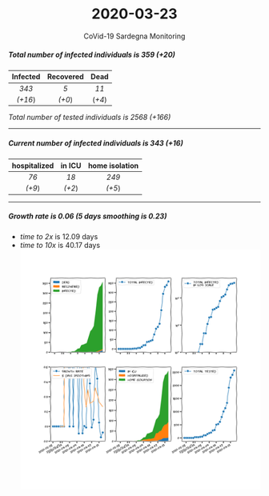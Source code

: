 <div align='center'>

# 2020-03-23
CoVid-19 Sardegna Monitoring
</div>

##### Total number of infected individuals is 359 (+20)
Infected | Recovered | Dead
:---: | :---: | :---:
*343* | *5* | *11*
*(+16*) | *(+0*) | (*+4*)

*Total number of tested individuals is 2568 (+166)*
***
##### Current number of infected individuals is 343 (+16)
hospitalized | in ICU | home isolation
:---: | :---: | :---:
*76* |*18* |*249*
*(+9*) |*(+2*) |*(+5*)
***
##### Growth rate is 0.06 (5 days smoothing is 0.23)
- *time to 2x* is 12.09 days
- *time to 10x* is 40.17 days
![stats][stats]

[stats]: stats_Sardegna.png
